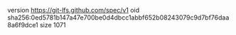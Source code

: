 version https://git-lfs.github.com/spec/v1
oid sha256:0ed5781b147a47e700be0d4dbcc1abbf652b08243079c9d7bf76daa8a6f9dce1
size 1071
